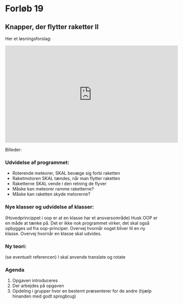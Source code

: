# Forløb 19
## Knapper, der flytter raketter II

Her et løsningsforslag:
<iframe width="560" height="315" src="https://youtube.com/shorts/hSWlL11d1Uw?feature=share" title="knapOpgave3" frameborder="0" allow="accelerometer; autoplay; clipboard-write; encrypted-media; gyroscope; picture-in-picture" allowfullscreen></iframe>

Billeder:


### Udvidelse af programmet:
- Roterende meteorer, SKAL bevæge sig forbi raketten
- Raketmotoren SKAL tændes, når man flytter raketten
- Raketterne SKAL vende i den retning de flyver
- Måske kan meteorer ramme raketterne?
- Måske kan raketten skyde metorerne?

### Nye klasser og udvidelse af klasser:
(Hovedprincippet i oop er at en klasse har et ansvarsområde)
Husk OOP er en måde at tænke på. Det er ikke nok programmet virker, det skal også opbygges ud fra oop-principer.
Overvej hvornår noget bliver til en ny klasse.
Overvej hvornår en klasse skal udvides.

### Ny teori:
(se eventuelt referencen)
I skal anvende translate og rotate

### Agenda
1. Opgaven introduceres
2. Der arbejdes på opgaven
3. Opdeling i grupper hvor en bestemt præsenterer for de andre (hjælp hinanden med godt sprogbrug)
